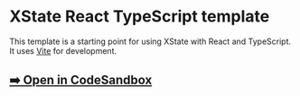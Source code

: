 # XState React TypeScript template

This template is a starting point for using XState with React and TypeScript. It uses [Vite](https://vitejs.dev/) for development.

## [➡️ Open in CodeSandbox](https://codesandbox.io/p/sandbox/github/davidkpiano/xstate/tree/master/templates/react-ts)
